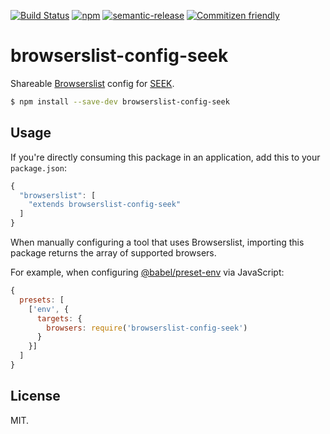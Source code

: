 [![Build Status](https://img.shields.io/travis/seek-oss/browserslist-config-seek/master.svg?style=flat-square)](http://travis-ci.org/seek-oss/browserslist-config-seek) [![npm](https://img.shields.io/npm/v/browserslist-config-seek.svg?style=flat-square)](https://www.npmjs.com/package/browserslist-config-seek) [![semantic-release](https://img.shields.io/badge/%20%20%F0%9F%93%A6%F0%9F%9A%80-semantic--release-e10079.svg?style=flat-square)](https://github.com/semantic-release/semantic-release) [![Commitizen friendly](https://img.shields.io/badge/commitizen-friendly-brightgreen.svg?style=flat-square)](http://commitizen.github.io/cz-cli/)

# browserslist-config-seek

Shareable [Browserslist](https://github.com/ai/browserslist) config for [SEEK](https://github.com/seek-oss).

```bash
$ npm install --save-dev browserslist-config-seek
```

## Usage

If you're directly consuming this package in an application, add this to your `package.json`:

```js
{
  "browserslist": [
    "extends browserslist-config-seek"
  ]
}
```

When manually configuring a tool that uses Browserslist, importing this package returns the array of supported browsers.

For example, when configuring [@babel/preset-env](https://babeljs.io/docs/en/babel-preset-env) via JavaScript:

```js
{
  presets: [
    ['env', {
      targets: {
        browsers: require('browserslist-config-seek')
      }
    }]
  ]
}
```

## License

MIT.
